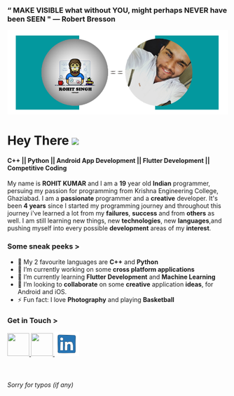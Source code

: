<br>

### “ MAKE VISIBLE what without YOU, might perhaps NEVER have been SEEN "  ― Robert Bresson<br>

<img src="https://github.com/rohitsinghkcodes/rohitsinghkcodes/blob/master/githubCover.png">

# Hey There <img src="https://raw.githubusercontent.com/MartinHeinz/MartinHeinz/master/wave.gif" width="50px">

#### **C++ || Python || Android App Development || Flutter Development || Competitive Coding**

My name is **ROHIT KUMAR** and I am a **19** year old **Indian** programmer, persuing my passion for programming from Krishna Engineering College, Ghaziabad.  I am a **passionate** programmer and a **creative** developer.  It's been **4 years** since I started my programming journey and throughout this journey i've learned a lot from my **failures**, **success** and from **others** as well.  I am still learning new things, new **technologies**, new **languages**,and pushing myself into every possible **development** areas of my **interest**.

### Some sneak peeks >
- :memo: My 2 favourite languages are **C++** and **Python**
- 🔭 I’m currently working on some **cross platform applications**
- 🌱 I’m currently learning **Flutter Development** and **Machine Learning**
- 👯 I’m looking to **collaborate** on some **creative** application **ideas**, for Android and iOS.
- ⚡ Fun fact: I love **Photography** and playing **Basketball**

### Get in Touch >

  <a href="https://twitter.com/rohit_ka_tweet" >
     <img src="https://media.giphy.com/media/M9O6ePwNJ58UMF1Rvq/giphy.gif" width="50" height="52" />
  </a>
  <a href="https://www.instagram.com/rohit_ka_insta/">
    <img src="https://media.giphy.com/media/SwyH7oWi2vhkOjCwiJ/giphy.gif" width="50" height="52"/>
  </a>
   <a href="https://www.linkedin.com/in/rohit-kumar-singh-702a451a4/">
    <img src="https://github.com/rohitsinghkcodes/rohitsinghkcodes/blob/master/Readme_gifs/linkedinGif.gif" width="55" height="55" />
  </a>
 <br><br><br> 
 
###### Sorry for typos (if any)
